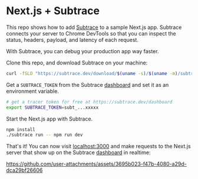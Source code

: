 # Next.js + Subtrace

This repo shows how to add [Subtrace](https://subtrace.dev) to a sample Next.js app.
Subtrace connects your server to Chrome DevTools so that you can inspect the status,
headers, payload, and latency of each request.

With Subtrace, you can debug your production app way faster.

Clone this repo, and download Subtrace on your machine:

```bash
curl -fSLO "https://subtrace.dev/download/$(uname -s)/$(uname -m)/subtrace" && chmod +x ./subtrace
```

Get a `SUBTRACE_TOKEN` from the Subtrace [dashboard](https://subtrace.dev/dashboard) and set it as
an environment variable.

```bash
# get a tracer token for free at https://subtrace.dev/dashboard
export SUBTRACE_TOKEN=subt_...xxxxx
```

Start the Next.js app with Subtrace.

```bash
npm install
./subtrace run -- npm run dev
```

That's it! You can now visit [localhost:3000](localhost:3000) and make requests
to the Next.js server that show up on the Subtrace [dashboard](https://subtrace.dev/dashboard)
in realtime:

https://github.com/user-attachments/assets/3695b023-f47b-4080-a29d-dca29bf26606
